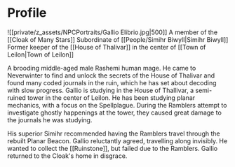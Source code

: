 # Profile
![[private/z_assets/NPCPortraits/Gallio Elibrio.jpg|500]]
A member of the [[Cloak of Many Stars]]
Subordinate of [[People/Simihr Biwyll|Simihr Biwyll]]
Former keeper of the [[House of Thalivar]] in the center of [[Town of Leilon|Town of Leilon]]

A brooding middle-aged male Rashemi human mage. He came to Neverwinter to find and unlock the secrets of the House of Thalivar and found many coded journals in the ruin, which he has set about decoding with slow progress. Gallio is studying in the House of Thallivar, a semi-ruined tower in the center of Leilon. He has been studying planar mechanics, with a focus on the Spellplague. During the Ramblers attempt to investigate ghostly happenings at the tower, they caused great damage to the journals he was studying.

His superior Simihr recommended having the Ramblers travel through the rebuilt Planar Beacon. Gallio reluctantly agreed, travelling along invisibly. He wanted to collect the [[Ruinstone]], but failed due to the Ramblers. Gallio returned to the Cloak's home in disgrace.

